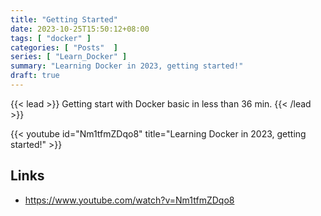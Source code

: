 ```yaml
---
title: "Getting Started"
date: 2023-10-25T15:50:12+08:00
tags: [ "docker" ]
categories: [ "Posts"  ]
series: [ "Learn_Docker" ]
summary: "Learning Docker in 2023, getting started!"
draft: true
---
```

{{< lead >}}
Getting start with Docker basic in less than 36 min.
{{< /lead >}}


{{< youtube id="Nm1tfmZDqo8" title="Learning Docker in 2023, getting started!" >}}


## Links

 - https://www.youtube.com/watch?v=Nm1tfmZDqo8


